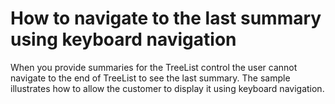 # How to navigate to the last summary using  keyboard navigation


<p>When you provide summaries for the TreeList control the user cannot navigate to the end of TreeList to see the last summary. The sample illustrates how to allow the customer to display it using keyboard navigation.</p>

<br/>


